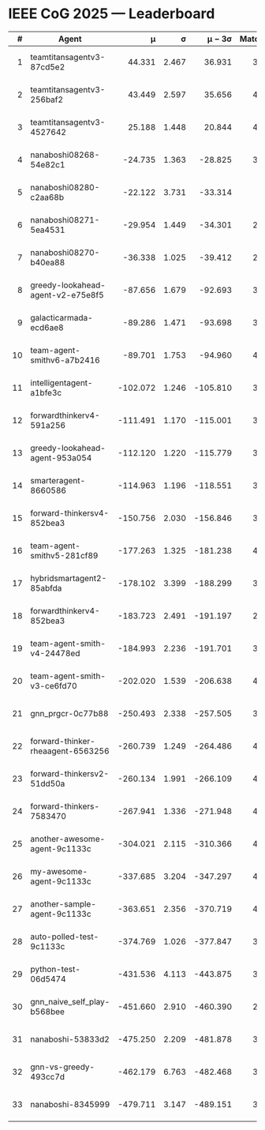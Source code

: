 # IEEE CoG 2025 — Leaderboard

| # | Agent | μ | σ | μ − 3σ | Matches | Updated |
|---:|---|---:|---:|---:|---:|---|
| 1 | teamtitansagentv3-87cd5e2 | 44.331 | 2.467 | 36.931 | 3780 | 2025-08-28 06:14 |
| 2 | teamtitansagentv3-256baf2 | 43.449 | 2.597 | 35.656 | 4034 | 2025-08-28 06:14 |
| 3 | teamtitansagentv3-4527642 | 25.188 | 1.448 | 20.844 | 4094 | 2025-08-28 06:14 |
| 4 | nanaboshi08268-54e82c1 | -24.735 | 1.363 | -28.825 | 3798 | 2025-08-28 06:14 |
| 5 | nanaboshi08280-c2aa68b | -22.122 | 3.731 | -33.314 | 520 | 2025-08-28 06:14 |
| 6 | nanaboshi08271-5ea4531 | -29.954 | 1.449 | -34.301 | 2320 | 2025-08-28 06:14 |
| 7 | nanaboshi08270-b40ea88 | -36.338 | 1.025 | -39.412 | 2758 | 2025-08-28 06:14 |
| 8 | greedy-lookahead-agent-v2-e75e8f5 | -87.656 | 1.679 | -92.693 | 3054 | 2025-08-28 06:14 |
| 9 | galacticarmada-ecd6ae8 | -89.286 | 1.471 | -93.698 | 3500 | 2025-08-28 06:14 |
| 10 | team-agent-smithv6-a7b2416 | -89.701 | 1.753 | -94.960 | 4120 | 2025-08-28 06:14 |
| 11 | intelligentagent-a1bfe3c | -102.072 | 1.246 | -105.810 | 3813 | 2025-08-28 06:14 |
| 12 | forwardthinkerv4-591a256 | -111.491 | 1.170 | -115.001 | 3282 | 2025-08-28 06:14 |
| 13 | greedy-lookahead-agent-953a054 | -112.120 | 1.220 | -115.779 | 3754 | 2025-08-28 06:14 |
| 14 | smarteragent-8660586 | -114.963 | 1.196 | -118.551 | 3228 | 2025-08-28 06:14 |
| 15 | forward-thinkersv4-852bea3 | -150.756 | 2.030 | -156.846 | 3175 | 2025-08-28 06:14 |
| 16 | team-agent-smithv5-281cf89 | -177.263 | 1.325 | -181.238 | 4040 | 2025-08-28 06:14 |
| 17 | hybridsmartagent2-85abfda | -178.102 | 3.399 | -188.299 | 3209 | 2025-08-28 06:14 |
| 18 | forwardthinkerv4-852bea3 | -183.723 | 2.491 | -191.197 | 2929 | 2025-08-28 06:14 |
| 19 | team-agent-smith-v4-24478ed | -184.993 | 2.236 | -191.701 | 3794 | 2025-08-28 06:14 |
| 20 | team-agent-smith-v3-ce6fd70 | -202.020 | 1.539 | -206.638 | 4074 | 2025-08-28 06:14 |
| 21 | gnn_prgcr-0c77b88 | -250.493 | 2.338 | -257.505 | 3320 | 2025-08-28 06:14 |
| 22 | forward-thinker-rheaagent-6563256 | -260.739 | 1.249 | -264.486 | 4282 | 2025-08-28 06:14 |
| 23 | forward-thinkersv2-51dd50a | -260.134 | 1.991 | -266.109 | 4262 | 2025-08-28 06:14 |
| 24 | forward-thinkers-7583470 | -267.941 | 1.336 | -271.948 | 4020 | 2025-08-28 06:14 |
| 25 | another-awesome-agent-9c1133c | -304.021 | 2.115 | -310.366 | 4480 | 2025-08-28 06:14 |
| 26 | my-awesome-agent-9c1133c | -337.685 | 3.204 | -347.297 | 4660 | 2025-08-28 06:14 |
| 27 | another-sample-agent-9c1133c | -363.651 | 2.356 | -370.719 | 4040 | 2025-08-28 06:14 |
| 28 | auto-polled-test-9c1133c | -374.769 | 1.026 | -377.847 | 3560 | 2025-08-28 06:14 |
| 29 | python-test-06d5474 | -431.536 | 4.113 | -443.875 | 3450 | 2025-08-28 06:14 |
| 30 | gnn_naive_self_play-b568bee | -451.660 | 2.910 | -460.390 | 2820 | 2025-08-28 06:14 |
| 31 | nanaboshi-53833d2 | -475.250 | 2.209 | -481.878 | 3380 | 2025-08-28 06:14 |
| 32 | gnn-vs-greedy-493cc7d | -462.179 | 6.763 | -482.468 | 3700 | 2025-08-28 06:14 |
| 33 | nanaboshi-8345999 | -479.711 | 3.147 | -489.151 | 3490 | 2025-08-28 06:14 |
